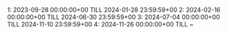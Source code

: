 1: 2023-09-28 00:00:00+00 TILL 2024-01-28 23:59:59+00
2: 2024-02-16 00:00:00+00 TILL 2024-06-30 23:59:59+00
3: 2024-07-04 00:00:00+00 TILL 2024-11-10 23:59:59+00
4: 2024-11-26 00:00:00+00 TILL ~
